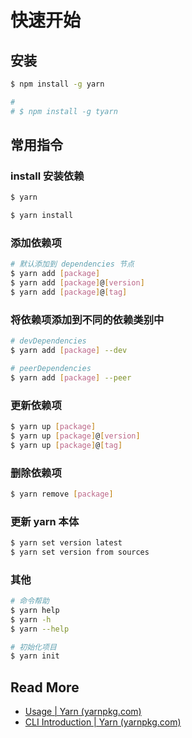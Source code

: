 # 快速开始



## 安装

```bash
$ npm install -g yarn

# 
# $ npm install -g tyarn
```



## 常用指令

### install 安装依赖

```bash
$ yarn

$ yarn install
```



### 添加依赖项

```bash
# 默认添加到 dependencies 节点
$ yarn add [package]
$ yarn add [package]@[version]
$ yarn add [package]@[tag]
```



### 将依赖项添加到不同的依赖类别中

```bash
# devDependencies
$ yarn add [package] --dev

# peerDependencies
$ yarn add [package] --peer
```



### 更新依赖项

```bash
$ yarn up [package]
$ yarn up [package]@[version]
$ yarn up [package]@[tag]
```



### 删除依赖项

```bash
$ yarn remove [package]
```



### 更新 yarn 本体

```bash
$ yarn set version latest
$ yarn set version from sources
```



### 其他

```bash
# 命令帮助
$ yarn help
$ yarn -h
$ yarn --help

# 初始化项目
$ yarn init
```









## Read More

- [Usage | Yarn (yarnpkg.com)](https://classic.yarnpkg.com/en/docs/usage)
- [CLI Introduction | Yarn (yarnpkg.com)](https://classic.yarnpkg.com/en/docs/cli/)